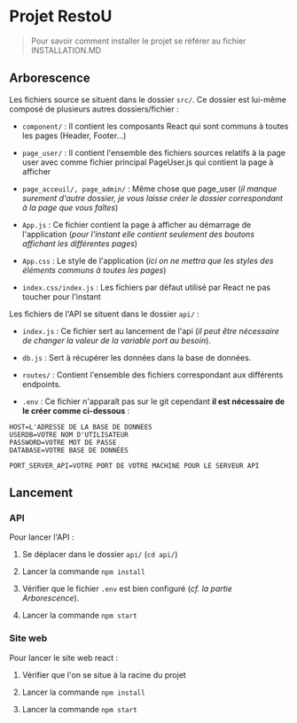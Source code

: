 # Projet RestoU

> Pour savoir comment installer le projet se référer au fichier INSTALLATION.MD

## Arborescence

Les fichiers source se situent dans le dossier `src/`. Ce dossier est lui-même composé de plusieurs autres dossiers/fichier :

- `component/` : Il contient les composants React qui sont communs à toutes les pages (Header, Footer...)

- `page_user/` : Il contient l'ensemble des fichiers sources relatifs à la page user avec comme fichier principal PageUser.js qui contient la page à afficher 

- `page_acceuil/, page_admin/` : Même chose que page_user (*il manque surement d'autre dossier, je vous laisse créer le dossier correspondant à la page que vous faîtes*)

- `App.js` : Ce fichier contient la page à afficher au démarrage de l'application (*pour l'instant elle contient seulement des boutons affichant les différentes pages*)

- `App.css` : Le style de l'application (*ici on ne mettra que les styles des éléments communs à toutes les pages*)

- `index.css/index.js` : Les fichiers par défaut utilisé par React ne pas toucher pour l'instant 

Les fichiers de l'API se situent dans le dossier `api/` :

- `index.js` : Ce fichier sert au lancement de l'api (*il peut être nécessaire de changer la valeur de la variable port au besoin*).

- `db.js` : Sert à récupérer les données dans la base de données.

- `routes/` : Contient l'ensemble des fichiers correspondant aux différents endpoints.

- `.env` : Ce fichier n'apparaît pas sur le git cependant **il est nécessaire de le créer comme ci-dessous** : 

```
HOST=L'ADRESSE DE LA BASE DE DONNÉES
USERDB=VOTRE NOM D'UTILISATEUR
PASSWORD=VOTRE MOT DE PASSE
DATABASE=VOTRE BASE DE DONNÉES

PORT_SERVER_API=VOTRE PORT DE VOTRE MACHINE POUR LE SERVEUR API
```

## Lancement

### API

Pour lancer l'API :

1.  Se déplacer dans le dossier `api/` (`cd api/`)

2. Lancer la commande `npm install`

3. Vérifier que le fichier `.env` est bien configuré (*cf. la partie Arborescence*).

4. Lancer la commande `npm start`

### Site web

Pour lancer le site web react :

1. Vérifier que l'on se situe à la racine du projet

2. Lancer la commande `npm install`

3. Lancer la commande `npm start`

